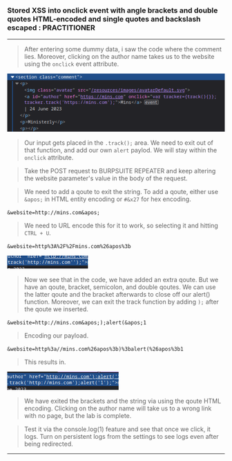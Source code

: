 ### Stored XSS into onclick event with angle brackets and double quotes HTML-encoded and single quotes and backslash escaped : PRACTITIONER

---

> After entering some dummy data, i saw the code where the comment lies. 
> Moreover, clicking on the author name takes us to the website using the `onclick` event attribute.

![code](./screenshots/code.png)

> Our input gets placed in the `.track();` area.
> We need to exit out of that function, and add our own `alert` paylod.
> We will stay within the `onclick` attribute. 

> Take the POST request to BURPSUITE REPEATER and keep altering the website parameter's value in the body of the request.

> We need to add a qoute to exit the string. To add a qoute, either use `&apos;` in HTML entity encoding or `#&x27` for hex encoding.
```
&website=http://mins.com&apos;
```
> We need to URL encode this for it to work, so selecting it and hitting `CTRL + U`.
```
&website=http%3A%2F%2Fmins.com%26apos%3b
```

![newCode](./screenshots/newCode.png)

> Now we see that in the code, we have added an extra qoute. But we have an qoute, bracket, semicolon, and double qoutes.
> We can use the latter qoute and the bracket afterwards to close off our alert() function.
> Moreover, we can exit the track function by adding `);` after the qoute we inserted.
```
&website=http://mins.com&apos;);alert(&apos;1
```

> Encoding our payload.
```
&website=http%3a//mins.com%26apos%3b)%3balert(%26apos%3b1
```

> This results in.

![finalCode](./screenshots/finalcode.png)

> We have exited the brackets and the string via using the qoute HTML encoding.
> Clicking on the author name will take us to a wrong link with no page, but the lab is complete.


> Test it via the console.log(1) feature and see that once we click, it logs.
> Turn on persistent logs from the settings to see logs even after being redirected.


---
